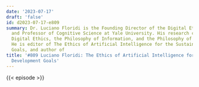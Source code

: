 ```yaml
---
date: '2023-07-17'
draft: 'false'
id: d2023-07-17-e809
summary: Dr. Luciano Floridi is the Founding Director of the Digital Ethics Center
  and Professor of Cognitive Science at Yale University. His research concerns primarily
  Digital Ethics, the Philosophy of Information, and the Philosophy of Technology.
  He is editor of The Ethics of Artificial Intelligence for the Sustainable Development
  Goals, and author of
title: '#809 Luciano Floridi: The Ethics of Artificial Intelligence for the Sustainable
  Development Goals'
---
```

{{< episode >}}
